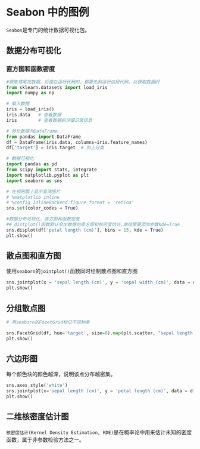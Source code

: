 # Seabon 中的图例
`Seabon`是专门的统计数据可视化包。

## 数据分布可视化

### 直方图和函数密度
```python
#获取鸢尾花数据，后面在运行代码时，都要先和运行这段代码，以获取数据df
from sklearn.datasets import load_iris
import numpy as np

# 载入数据
iris = load_iris()
iris.data   # 查看数据
iris        # 查看数据的详细记录信息

# 转化数据为DataFrame
from pandas import DataFrame
df = DataFrame(iris.data, columns=iris.feature_names)
df['target'] = iris.target  # 加上分类

# 数据可视化
import pandas as pd
from scipy import stats, integrate
import matplotlib.pyplot as plt
import seaborn as sns

# 在视网膜上显示高清图片
# %matplotlib inline
# %config InlineBackend.figure_format = 'retina'
sns.set(color_codes = True)

#数据分布可视化，直方图和函数密度
## distplot()函数默认会出数据的直方图和核密度估计,曲线需要添加参数kde=True
sns.displot(df['petal length (cm)'], bins = 15, kde = True)
plt.show()
```

## 散点图和直方图

使用`seaborn`的`jointplot()`函数同时绘制散点图和直方图

```python
sns.jointplot(x = 'sepal length (cm)', y = 'sepal width (cm)', data = df, size = 8)
plt.show()
```

## 分组散点图
```python
# 用seaborn的FacetGrid标记不同种类

sns.FacetGrid(df, hue='target', size=8).map(plt.scatter, "sepal length (cm)", "sepal width (cm)").add_legend()
plt.show()
```

## 六边形图

每个颜色块的颜色越深，说明该点分布越密集。
```python
sns.axes_style('white')
sns.jointplot(x='sepal length (cm)', y = 'petal length (cm)', data = df, kind = 'hex', color = 'k')
plt.show()
```

## 二维核密度估计图
`核密度估计(Kernel Density Estimation, KDE)`是在概率论中用来估计未知的密度函数，属于非参数检验方法之一。
```python

```